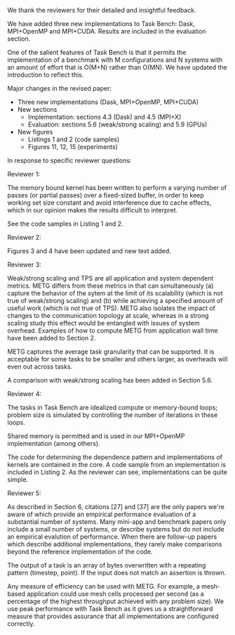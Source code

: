 We thank the reviewers for their detailed and insightful feedback.

We have added three new implementations to Task Bench: Dask,
MPI+OpenMP and MPI+CUDA. Results are included in the evaluation
section.

One of the salient features of Task Bench is that it permits the
implementation of a benchmark with M configurations and N systems with
an amount of effort that is O(M+N) rather than O(MN). We have updated
the introduction to reflect this.

Major changes in the revised paper:

  * Three new implementations (Dask, MPI+OpenMP, MPI+CUDA)
  * New sections
      - Implementation: sections 4.3 (Dask) and 4.5 (MPI+X)
      - Evaluation: sections 5.6 (weak/strong scaling) and 5.9 (GPUs)
  * New figures
      - Listings 1 and 2 (code samples)
      - Figures 11, 12, 15 (experiments)

In response to specific reviewer questions:

Reviewer 1:

The memory bound kernel has been written to perform a varying number
of passes (or partial passes) over a fixed-sized buffer, in order to
keep working set size constant and avoid interference due to cache
effects, which in our opinion makes the results difficult to
interpret.

See the code samples in Listing 1 and 2.

Reviewer 2:

Figures 3 and 4 have been updated and new text added.

Reviewer 3:

Weak/strong scaling and TPS are all application and system dependent
metrics. METG differs from these metrics in that can simultaneously
(a) capture the behavior of the sytem at the limit of its scalability
(which is not true of weak/strong scaling) and (b) while achieving a
specified amount of useful work (which is not true of TPS). METG also
isolates the impact of changes to the communication topology at scale,
whereas in a strong scaling study this effect would be entangled with
issues of system overhead. Examples of how to compute METG from
application wall time have been added to Section 2.

METG captures the average task granularity that can be supported. It
is acceptable for some tasks to be smaller and others larger, as
overheads will even out across tasks.

A comparison with weak/strong scaling has been added in Section 5.6.

Reviewer 4:

The tasks in Task Bench are idealized compute or memory-bound loops; problem size is simulated by controlling the number of iterations in these loops.

Shared memory is permitted and is used in our MPI+OpenMP implementation (among others).

The code for determining the dependence pattern and implementations of
kernels are contained in the core. A code sample from an
implementation is included in Listing 2. As the reviewer can see,
implementations can be quite simple.

Reviewer 5:

As described in Section 6, citations [27] and [37] are the only papers
we're aware of which provide an empirical performance evaluation of a
substantial number of systems. Many mini-app and benchmark papers only
include a small number of systems, or describe systems but do not
include an empirical evalution of performance. When there are
follow-up papers which describe additional implementations, they
rarely make comparisons beyond the reference implementation of the
code.

The output of a task is an array of bytes overwritten with a repeating
pattern (timestep, point). If the input does not match an assertion is
thrown.

Any measure of efficiency can be used with METG. For example, a
mesh-based application could use mesh cells processed per second (as a
percentage of the highest throughput achieved with any problem
size). We use peak performance with Task Bench as it gives us a
straightforward measure that provides assurance that all
implementations are configured correctly.
